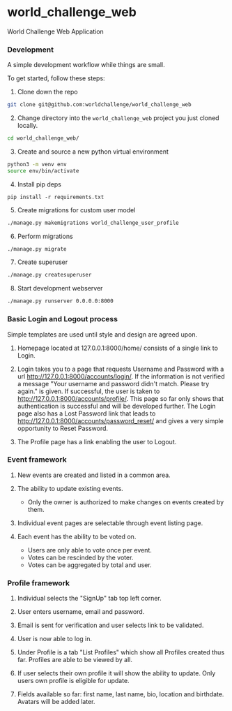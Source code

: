 # world\_challenge\_web
World Challenge Web Application

### Development
A simple development workflow while things are small.

To get started, follow these steps:

1. Clone down the repo
```bash
git clone git@github.com:worldchallenge/world_challenge_web
```
2. Change directory into the `world_challenge_web` project you just cloned locally.
```bash
cd world_challenge_web/
```
3. Create and source a new python virtual environment
```bash
python3 -m venv env
source env/bin/activate
```
4. Install pip deps
```
pip install -r requirements.txt 
```
5. Create migrations for custom user model
```bash
./manage.py makemigrations world_challenge_user_profile
```
6. Perform migrations
```bash
./manage.py migrate
```
7. Create superuser
```bash
./manage.py createsuperuser
```
8. Start development webserver
```bash
./manage.py runserver 0.0.0.0:8000
```

### Basic Login and Logout process

Simple templates are used until style and design are agreed upon.

1. Homepage located at 127.0.0.1:8000/home/ consists of a single link to Login.

2. Login takes you to a page that requests Username and Password with a url http://127.0.0.1:8000/accounts/login/.  If the information is not verified a message "Your username and password didn't match. Please try again." is given.  If successful, the user is taken to http://127.0.0.1:8000/accounts/profile/.  This page so far only shows that authentication is successful and will be developed further.  The Login page also has a Lost Password link that leads to http://127.0.0.1:8000/accounts/password_reset/ and gives a very simple opportunity to Reset Password.

3. The Profile page has a link enabling the user to Logout.

### Event framework

1. New events are created and listed in a common area.

2. The ability to update existing events.
      - Only the owner is authorized to make changes on events created by them.

3.  Individual event pages are selectable through event listing page.

4.  Each event has the ability to be voted on. 
      - Users are only able to vote once per event.  
      - Votes can be rescinded by the voter.
      - Votes can be aggregated by total and user.


### Profile framework

1. Individual selects the "SignUp" tab top left corner.

2. User enters username, email and password.

3. Email is sent for verification and user selects link to be validated.

4. User is now able to log in.

5. Under Profile is a tab "List Profiles" which show all Profiles created thus far.  Profiles are able to be viewed by all.

6. If user selects their own profile it will show the ability to update.  Only users own profile is eligible for update.

7. Fields available so far: first name, last name, bio, location and birthdate.  Avatars will be added later. 

